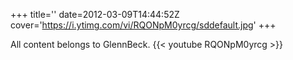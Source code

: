 +++
title=''
date=2012-03-09T14:44:52Z
cover='https://i.ytimg.com/vi/RQONpM0yrcg/sddefault.jpg'
+++

All content belongs to GlennBeck.
{{< youtube RQONpM0yrcg >}}
